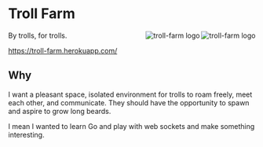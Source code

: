 Troll Farm
====================
<img src="https://troll-farm.herokuapp.com/static/img/other-troll.gif"
 alt="troll-farm logo" title="A real troll" align="right" />
<img src="https://troll-farm.herokuapp.com/static/img/other-troll.gif"
 alt="troll-farm logo" title="A real troll" align="right" />

By trolls, for trolls.

<https://troll-farm.herokuapp.com/>

Why
----
I want a pleasant space, isolated environment for trolls to roam freely, meet each other, and communicate.  They should have the opportunity to spawn and aspire to grow long beards.

I mean I wanted to learn Go and play with web sockets and make something interesting.